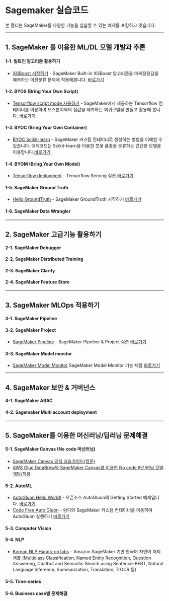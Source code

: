# Sagemaker 실습코드

본 폴더는 SageMaker를 다양한 기능을 실습할 수 있는 예제를 포함하고 잇습니다.

---
## 1. SageMaker 를 이용한 ML/DL 모델 개발과 추론

#### 1-1. 빌트인 알고리즘 활용하기

- [XGBoost 시작하기](xgboost/Readme.md) - SageMaker Built-in XGBoost 알고리즘을 마케팅응답을 예측하는 이진분류 문제에 적용해봅니다. [바로가기](xgboost/Readme.md)

#### 1-2. BYOS (Bring Your Own Script)

- [Tensorflow script mode 사용하기](byos-tensorflow/Readme.md) - SageMaker에서 제공하는 Tensorflow 컨테이너를 이용하여 보스톤지역의 집값을 예측하는 회귀모델을 만들고 활용해 봅니다. [바로가기](byos-tensorflow/Readme.md) 

#### 1-3. BYOC (Bring Your Own Container)

- [BYOC Scikit-learn](byoc/scikit_bring_your_own/scikit_bring_your_own.ipynb) - SageMaker 커스텀 컨테이너로 생성하는 방법을 이해할 수 있습니다. 예제코드는 Scikit-learn을 이용한 붓꽃 품종을 분류하는 간단한 모델을 이용합니다.[바로가기](byoc/scikit_bring_your_own/scikit_bring_your_own.ipynb)

#### 1-4. BYOM (Bring Your Own Model)

- [Tensorflow deployment](tf-deploy/README.md) - Tensorflow Serving 실습 [바로가기](tf-deploy/README.md)

#### 1-5. SageMaker Ground Truth

- [Hello GroundTruth](hello-gt/README.md) - SageMaker GroundTruth 시작하기 [바로가기](hello-gt/README.md)

#### 1-6. SageMaker Data Wrangler


---

## 2. SageMaker 고급기능 활용하기

#### 2-1. SageMaker Debugger

#### 2-2. SageMaker Distributed Training

#### 2-3. SageMaker Clarify

#### 2-4. SageMaker Feature Store


---

## 3. SageMaker MLOps 적용하기

#### 3-1. SageMaker Pipeline

#### 3-2. SageMaker Project
- [SageMaker Pipeline](sm-pipeline/README.md) - SageMaker Pipeline & Project 실습 [바로가기](sm-pipeline/README.md)

#### 3-3. SageMaker Model monitor

- [SageMaker Model Monitor](model-monitor/SageMaker-ModelMonitoring.ipynb) SageMaker Model Monitor 기능 체험 [바로가기](model-monitor/SageMaker-ModelMonitoring.ipynb)

---
## 4. SageMaker 보안 & 거버넌스

#### 4-1. SageMaker ABAC

#### 4-2. Sagemaker Multi account deployment


---
## 5. SageMaker를 이용한 머신러닝/딥러닝 문제해결

#### 5-1. SageMaker Canvas (No code 머신러닝)
- [SageMaker Canvas 공식 실습가이드(영문)](https://catalog.us-east-1.prod.workshops.aws/workshops/80ba0ea5-7cf9-4b8c-9d3f-1cd988b6c071/en-US/)
- [AWS Glue DataBrew와 SageMaker Canvas를 이용한 No code 머신러닝 모델 개발/적용](canvas-and-glue-databrew/Readme.md)

#### 5-2. AutoML
- [AutoGluon Hello World!](autogluon/autogluon_helloworld.ipynb) - 오픈소스 AutoGluon의 Getting Started 예제입니다. [바로가기](autogluon/autogluon_helloworld.ipynb)
- [Code Free Auto Gluon](autogluon/README.md) - 람다와 SageMaker 커스텀 컨테이너를 이용하여 AutoGluon 실행하기 [바로가기](autogluon/README.md)

#### 5-3. Computer Vision

#### 5-4. NLP

- [Korean NLP Hands-on labs](sm-kornlp) - Amazon SageMaker 기반 한국어 자연어 처리 샘플 (Multiclass Classification, Named Entity Recognition, Question Answering, Chatbot and Semantic Search using Sentence-BERT, Natural Language Inference, Summarization, Translation, TrOCR 등)


#### 5-5. Time-series

#### 5-6. Business case별 문제해결



